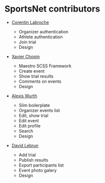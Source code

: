 # SportsNet contributors

* [Corentin Labroche](https://github.com/iryu54)
    * Organizer authentication
    * Athlete authentication
    * Join trial
    * Design
    
* [Xavier Chopin](https://github.com/xchopin)
    * Maestro SCSS Framework
    * Create event
    * Show trial results
    * Comments on events
    * Design
    
* [Alexis Wurth](https://github.com/awurth)
    * Slim boilerplate
    * Organizer events list
    * Edit, show trial
    * Edit event
    * Edit profile
    * Search
    * Design
    
* [David Lebrun](https://github.com/Vadumee)
    * Add trial
    * Publish results
    * Export participants list
    * Event photo galery
    * Design

